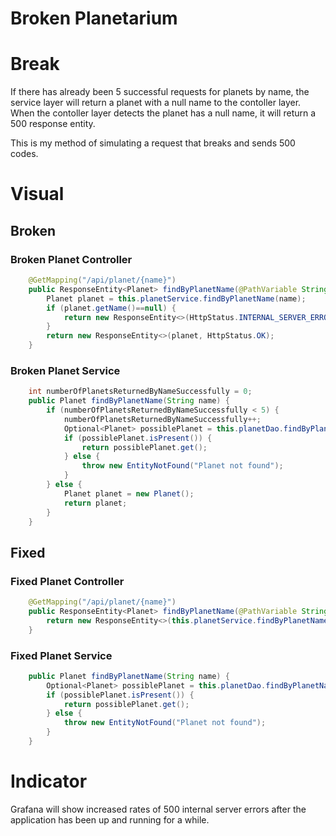 # Broken Planetarium

# Break
If there has already been 5 successful requests for planets by name, the service layer will return a planet with a null name to the contoller layer. When the contoller layer detects the planet has a null name, it will return a 500 response entity.

This is my method of simulating a request that breaks and sends 500 codes.

# Visual
## Broken
### Broken Planet Controller
```java
    @GetMapping("/api/planet/{name}")
    public ResponseEntity<Planet> findByPlanetName(@PathVariable String name) {
        Planet planet = this.planetService.findByPlanetName(name);
        if (planet.getName()==null) {
            return new ResponseEntity<>(HttpStatus.INTERNAL_SERVER_ERROR);
        }
        return new ResponseEntity<>(planet, HttpStatus.OK);
    }


```
### Broken Planet Service
```java
    int numberOfPlanetsReturnedByNameSuccessfully = 0;
    public Planet findByPlanetName(String name) {
        if (numberOfPlanetsReturnedByNameSuccessfully < 5) {
            numberOfPlanetsReturnedByNameSuccessfully++;
            Optional<Planet> possiblePlanet = this.planetDao.findByPlanetName(name);
            if (possiblePlanet.isPresent()) {
                return possiblePlanet.get();
            } else {
                throw new EntityNotFound("Planet not found");
            }
        } else {
            Planet planet = new Planet();
            return planet;
        }
    }
```
## Fixed
### Fixed Planet Controller
```java
    @GetMapping("/api/planet/{name}")
    public ResponseEntity<Planet> findByPlanetName(@PathVariable String name) {
        return new ResponseEntity<>(this.planetService.findByPlanetName(name), HttpStatus.OK);
    }


```
### Fixed Planet Service
```java
    public Planet findByPlanetName(String name) {
        Optional<Planet> possiblePlanet = this.planetDao.findByPlanetName(name);
        if (possiblePlanet.isPresent()) {
            return possiblePlanet.get();
        } else {
            throw new EntityNotFound("Planet not found");
        }
    }
```
# Indicator
Grafana will show increased rates of 500 internal server errors after the application has been up and running for a while.